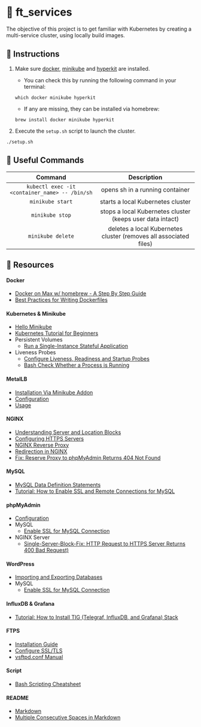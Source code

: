 # :large_orange_diamond: ft_services

The objective of this project is to get familiar with Kubernetes by creating a multi-service cluster, using locally build images.

## :small_orange_diamond: Instructions

1. Make sure [docker](https://hub.docker.com/editions/community/docker-ce-desktop-mac), [minikube](https://minikube.sigs.k8s.io/docs/start/) and [hyperkit](https://minikube.sigs.k8s.io/docs/drivers/hyperkit/) are installed.
	- You can check this by running the following command in your terminal:
	```
	which docker minikube hyperkit
	```
	- If any are missing, they can be installed via homebrew:
	```
	brew install docker minikube hyperkit
	```

2. Execute the `setup.sh` script to launch the cluster.
```
./setup.sh
```

## :small_orange_diamond: Useful Commands

Command | Description
:------:|:-----------:
`kubectl exec -it <container_name> -- /bin/sh` | opens sh in a running container
`minikube start` | starts a local Kubernetes cluster
`minikube stop` | stops a local Kubernetes cluster (keeps user data intact)
`minikube delete` | deletes a local Kubernetes cluster (removes all associated files)

## :small_orange_diamond: Resources
#### Docker
- [Docker on Max w/ homebrew - A Step By Step Guide](https://www.cprime.com/resources/blog/docker-on-mac-with-homebrew-a-step-by-step-tutorial/)
- [Best Practices for Writing Dockerfiles](https://docs.docker.com/develop/develop-images/dockerfile_best-practices/)
#### Kubernetes & Minikube
- [Hello Minikube](https://kubernetes.io/docs/tutorials/hello-minikube/)
- [Kubernetes Tutorial for Beginners](https://www.youtube.com/watch?v=X48VuDVv0do)
- Persistent Volumes
	- [Run a Single-Instance Stateful Application](https://kubernetes.io/docs/tasks/run-application/run-single-instance-stateful-application/)
- Liveness Probes
	- [Configure Liveness, Readiness and Startup Probes](https://kubernetes.io/docs/tasks/configure-pod-container/configure-liveness-readiness-startup-probes/)
	- [Bash Check Whether a Process is Running](https://www.cyberciti.biz/faq/bash-check-if-process-is-running-or-notonlinuxunix/)
#### MetalLB
- [Installation Via Minikube Addon](https://medium.com/faun/metallb-configuration-in-minikube-to-enable-kubernetes-service-of-type-loadbalancer-9559739787df)
- [Configuration](https://metallb.universe.tf/configuration/)
- [Usage](https://metallb.universe.tf/usage/)
#### NGINX
- [Understanding Server and Location Blocks](https://www.digitalocean.com/community/tutorials/understanding-nginx-server-and-location-block-selection-algorithms)
- [Configuring HTTPS Servers](http://nginx.org/en/docs/http/configuring_https_servers.html)
- [NGINX Reverse Proxy](https://linuxize.com/post/nginx-reverse-proxy/)
- [Redirection in NGINX](https://www.hostinger.com/tutorials/nginx-redirect/)
- [Fix: Reserve Proxy to phpMyAdmin Returns 404 Not Found](https://serverfault.com/questions/931849/nginx-reverse-proxy-to-phpmyadmin-returns-404)
#### MySQL
- [MySQL Data Definition Statements](https://dev.mysql.com/doc/refman/8.0/en/sql-data-definition-statements.html)
- [Tutorial: How to Enable SSL and Remote Connections for MySQL](https://www.howtoforge.com/tutorial/how-to-enable-ssl-and-remote-connections-for-mysql-on-centos-7/)
#### phpMyAdmin
- [Configuration](https://docs.phpmyadmin.net/en/latest/config.html)
- MySQL
	- [Enable SSL for MySQL Connection](https://docs.phpmyadmin.net/en/latest/config.html#cfg_Servers_ssl)
- NGINX Server
	- [Single-Server-Block-Fix: HTTP Request to HTTPS Server Returns 400 Bad Request)](https://serverfault.com/questions/338700/redirect-http-example-com12345-to-https-example-com12345-in-nginx)
#### WordPress
- [Importing and Exporting Databases](https://www.marcbacon.com/how-to-easily-import-and-export-wordpress-mysql-databases-using-the-command-line-linux/)
- MySQL
	- [Enable SSL for MySQL Connection](https://www.monolune.com/how-to-connect-from-wordpress-to-mysql-using-ssl/)
#### InfluxDB & Grafana
- [Tutorial: How to Install TIG (Telegraf, InfluxDB, and Grafana) Stack](https://www.howtoforge.com/tutorial/how-to-install-tig-stack-telegraf-influxdb-and-grafana-on-ubuntu-1804/)
#### FTPS
- [Installation Guide](https://www.howtoforge.com/tutorial/how-to-install-and-configure-vsftpd/)
- [Configure SSL/TLS](https://netstudy.zlabs.be/28-configure-vsftpd-with-ssltls/)
- [vsftpd.conf Manual](http://vsftpd.beasts.org/vsftpd_conf.html)
#### Script
- [Bash Scripting Cheatsheet](https://devhints.io/bash)
#### README
- [Markdown](https://docs.github.com/en/github/writing-on-github/getting-started-with-writing-and-formatting-on-github/basic-writing-and-formatting-syntax)
- [Multiple Consecutive Spaces in Markdown](https://steemit.com/markdown/@jamesanto/how-to-add-multiple-spaces-between-texts-in-markdown)